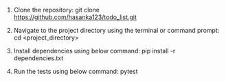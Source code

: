 1. Clone the repository: 
git clone https://github.com/hasanka123/todo_list.git

2. Navigate to the project directory using the terminal or command prompt:
cd <project_directory>

3. Install dependencies using below command:
pip install -r dependencies.txt

4. Run the tests using below command:
pytest



